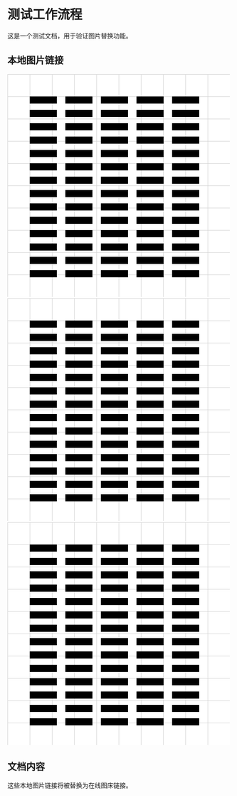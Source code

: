 # 测试工作流程

这是一个测试文档，用于验证图片替换功能。

## 本地图片链接

![测试图片1](./test-image.png)
![测试图片2](attachments/sample-image.jpg)
![另一个测试图片](./test-image.png)

## 文档内容

这些本地图片链接将被替换为在线图床链接。
